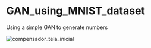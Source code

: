 # GAN_using_MNIST_dataset
Using a simple GAN to generate numbers 


![compensador_tela_inicial](https://github.com/wyctorfogos/RECONSTRUCTION-OF-ECG-SIGNAL-WITH-DIFFERENT-NOISE-LEVELS/blob/main/Signals%20(1).png)
